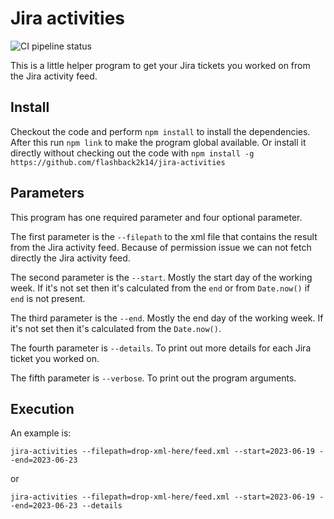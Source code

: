 # Jira activities

![CI pipeline status](https://github.com/flashback2k14/jira-activities/actions/workflows/ci.yml/badge.svg)

This is a little helper program to get your Jira tickets you worked on from the Jira activity feed.

## Install

Checkout the code and perform `npm install` to install the dependencies. After this run
`npm link` to make the program global available. Or install it directly without checking out the code with `npm install -g https://github.com/flashback2k14/jira-activities`

## Parameters

This program has one required parameter and four optional parameter.

The first parameter is the `--filepath` to the xml file that contains the result from the Jira activity feed. Because of permission issue we can not fetch directly the Jira activity feed.

The second parameter is the `--start`. Mostly the start day of the working week. If it's not set then it's calculated from the `end` or from `Date.now()` if `end` is not present.

The third parameter is the `--end`. Mostly the end day of the working week. If it's not set then it's calculated from the `Date.now()`.

The fourth parameter is `--details`. To print out more details for each Jira ticket you worked on.

The fifth parameter is `--verbose`. To print out the program arguments.

## Execution

An example is:

```shell
jira-activities --filepath=drop-xml-here/feed.xml --start=2023-06-19 --end=2023-06-23
```

or

```shell
jira-activities --filepath=drop-xml-here/feed.xml --start=2023-06-19 --end=2023-06-23 --details
```

